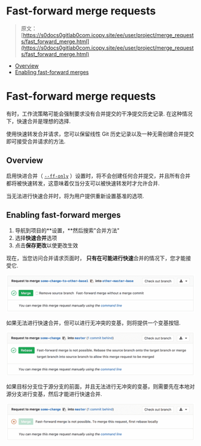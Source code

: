 # Fast-forward merge requests

> 原文：[https://s0docs0gitlab0com.icopy.site/ee/user/project/merge_requests/fast_forward_merge.html](https://s0docs0gitlab0com.icopy.site/ee/user/project/merge_requests/fast_forward_merge.html)

*   [Overview](#overview)
*   [Enabling fast-forward merges](#enabling-fast-forward-merges)

# Fast-forward merge requests[](#fast-forward-merge-requests "Permalink")

有时，工作流策略可能会强制要求没有合并提交的干净提交历史记录. 在这种情况下，快速合并是理想的选择.

使用快速转发合并请求，您可以保留线性 Git 历史记录以及一种无需创建合并提交即可接受合并请求的方法.

## Overview[](#overview "Permalink")

启用快进合并（ [`--ff-only`](https://git-scm.com/docs/git-merge#git-merge---ff-only) ）设置时，将不会创建任何合并提交，并且所有合并都将被快速转发，这意味着仅当分支可以被快速转发时才允许合并.

当无法进行快速合并时，将为用户提供重新设置基准的选项.

## Enabling fast-forward merges[](#enabling-fast-forward-merges "Permalink")

1.  导航到项目的**设置，**然后搜索"合并方法"
2.  选择**快速合并**选项
3.  点击**保存更改**以使更改生效

现在，当您访问合并请求页面时， **只有在可能进行快速**合并的情况下，您才能接受它.

[![Fast forward merge request](img/50ab118d473b61d3d08773d6ea65a8ac.png)](img/ff_merge_mr.png)

如果无法进行快速合并，但可以进行无冲突的变基，则将提供一个变基按钮.

[![Fast forward merge request](img/51192310b3785dec5f60b6d59717a7a6.png)](img/ff_merge_rebase.png)

如果目标分支位于源分支的前面，并且无法进行无冲突的变基，则需要先在本地对源分支进行变基，然后才能进行快速合并.

[![Fast forward merge rebase locally](img/d241e2868510cfa5755170c1f02c78f3.png)](img/ff_merge_rebase_locally.png)